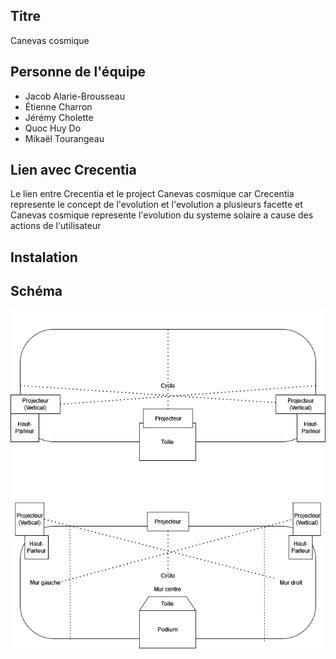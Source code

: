 ## Titre 
Canevas cosmique
## Personne de l'équipe
- Jacob Alarie-Brousseau
- Étienne Charron
- Jérémy Cholette
- Quoc Huy Do
- Mikaël Tourangeau
## Lien avec Crecentia
Le lien entre Crecentia et le project Canevas cosmique car Crecentia represente le concept de l'evolution et l'evolution a plusieurs facette et Canevas cosmique represente l'evolution du systeme solaire a cause des actions de l'utilisateur

## Instalation

## Schéma


![image](image/rhizomatique_plantation.drawio.png)

